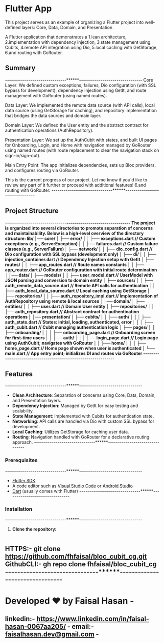 # Flutter App

This project serves as an example of organizing a Flutter project into well-defined layers: Core,
Data, Domain, and Presentation.

A Flutter application that demonstrates a
1.lean architecture,
2.implementation with dependency injection,
3.state management using Cubits,
4.remote API integration using Dio,
5.local caching with GetStorage,
6.and routing with GoRouter.

## Summary
-------------------------------******--------------------------------
Core Layer:
We defined custom exceptions, failures, Dio configuration (with SSL bypass for development),
dependency injection using GetIt, and route management with GoRouter (using named routes).

Data Layer:
We implemented the remote data source (with API calls), local data source (using GetStorage for
caching), and repository implementation that bridges the data sources and domain layer.

Domain Layer:
We defined the User entity and the abstract contract for authentication operations (AuthRepository).

Presentation Layer:
We set up the AuthCubit with states, and built UI pages for Onboarding, Login, and Home with
navigation managed by GoRouter using named routes (with route replacement to clear the navigation
stack on sign-in/sign-out).

Main Entry Point:
The app initializes dependencies, sets up Bloc providers, and configures routing via GoRouter.

This is the current progress of our project. Let me know if you'd like to review any part of it
further or proceed with additional features!
6.and routing with GoRouter.
-------------------------------******--------------------------------
## Project Structure
-------------------------------******--------------------------------
The project is organized into several directories to promote separation of concerns and
maintainability. Below is a high-level overview of the directory structure:
lib/
│── core/
│ ├── error/
│ │ ├── exceptions.dart // Custom exceptions (e.g., ServerException)
│ │ ├── failures.dart // Custom failure classes (e.g., ServerFailure)
│ ├── network/
│ │ ├── dio_config.dart // Dio configuration with SSL bypass (development only)
│ ├── di/
│ │ ├── injection_container.dart // Dependency Injection setup with GetIt
│ ├── routes/
│ │ ├── app_routes.dart // Route names constants
│ │ ├── app_router.dart // GoRouter configuration with initial route determination
│
│── data/
│ ├── models/
│ │ ├── user_model.dart // UserModel with JSON parsing and conversion to domain entity
│ ├── sources/
│ │ ├── auth_remote_data_source.dart // Remote API calls for authentication
│ │ ├── auth_local_data_source.dart // Local caching using GetStorage
│ ├── repositories/
│ │ ├── auth_repository_impl.dart // Implementation of AuthRepository using remote & local sources
│
│── domain/
│ ├── entities/
│ │ ├── user.dart // Domain User entity
│ ├── repositories/
│ │ ├── auth_repository.dart // Abstract contract for authentication operations
│
│── presentation/
│ ├── cubits/
│ │ ├── auth/
│ │ │ ├── auth_state.dart // States: initial, loading, authenticated, error
│ │ │ ├── auth_cubit.dart // Cubit managing authentication logic
│ ├── pages/
│ │ ├── onboarding/
│ │ │ ├── onboarding_page.dart // Onboarding screen for first-time users
│ │ ├── auth/
│ │ │ ├── login_page.dart // Login page using AuthCubit; navigates with GoRouter
│ │ ├── home/
│ │ │ ├── home_page.dart // Home page shown when user is authenticated
│
└── main.dart // App entry point; initializes DI and routes via GoRouter
-------------------------------******--------------------------------

## Features
-------------------------------******--------------------------------
- **Clean Architecture**: Separation of concerns using Core, Data, Domain, and Presentation layers.
- **Dependency Injection**: Managed by GetIt for easy testing and scalability.
- **State Management**: Implemented with Cubits for authentication state.
- **Networking**: API calls are handled via Dio with custom SSL bypass for development.
- **Local Caching**: Utilizes GetStorage for caching user data.
- **Routing**: Navigation handled with GoRouter for a declarative routing approach.
-------------------------------******--------------------------------

### Prerequisites
-------------------------------******--------------------------------
- [Flutter SDK](https://flutter.dev/docs/get-started/install)
- A code editor such as [Visual Studio Code](https://code.visualstudio.com/)
  or [Android Studio](https://developer.android.com/studio)
- [Dart](https://dart.dev/get-dart) (usually comes with Flutter)
-------------------------------******--------------------------------

### Installation
-------------------------------******--------------------------------
1. **Clone the repository:**

   ```bash

HTTPS:- git clone https://github.com/fhfaisal/bloc_cubit_cg.git
GithubCLI:- gh repo clone fhfaisal/bloc_cubit_cg
-------------------------------******--------------------------------
-------------------------------------------------------------------------------------
# Developed ❤️ by Faisal Hasan                                                      -
linkedin:- https://www.linkedin.com/in/faisal-hasan-0067aa205/                      -
email:- faisalhasan.dev@gmail.com                                                   -
-------------------------------------------------------------------------------------